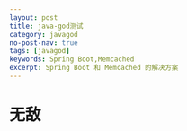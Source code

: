 ```yaml
---
layout: post
title: java-god测试
category: javagod
no-post-nav: true
tags: [javagod]
keywords: Spring Boot,Memcached
excerpt: Spring Boot 和 Memcached 的解决方案
---
```

<h1>无敌</h1>